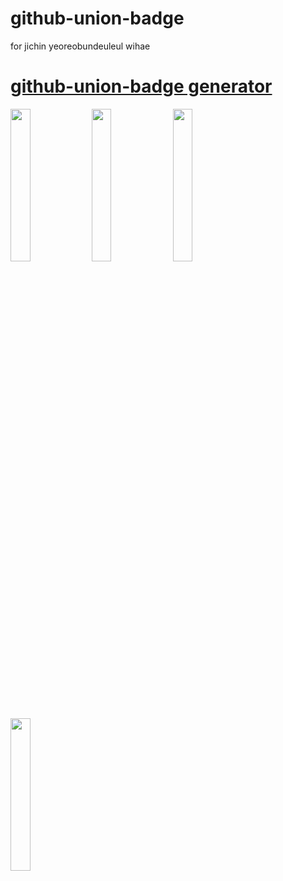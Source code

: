 # github-union-badge
for jichin yeoreobundeuleul wihae

# [github-union-badge generator](https://github-union-badge.vercel.app)

<img src="https://github-union-badge.vercel.app/api/v1?unionname=soongsil&username=Jadest&desc=Frontend%20Developer&url=https://github.com/Jadest13/github-union-badge" width="25%"/>
<img src="https://github-union-badge.vercel.app/api/v1?unionname=sungkyunkwan&username=Jadest&desc=Frontend%20Developer&url=https://github.com/Jadest13/github-union-badge" width="25%"/>
<img src="https://github-union-badge.vercel.app/api/v1?unionname=korea&username=Jadest&desc=Frontend%20Developer&url=https://github.com/Jadest13/github-union-badge" width="25%"/>
<img src="https://github-union-badge.vercel.app/api/v1?unionname=hanyang&username=Jadest&desc=Frontend%20Developer&url=https://github.com/Jadest13/github-union-badge" width="25%"/>
